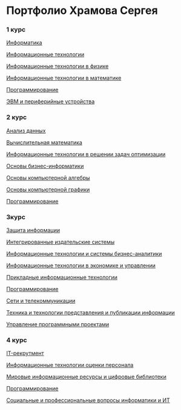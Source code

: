# Портфолио Храмова Сергея

### 1 курс

<a href="https://serega89kh.github.io/1kurs/informatika/informatika">Информатика</a>

<a href="https://serega89kh.github.io/1kurs/IT/IT">Информационные технологии</a>

<a href="https://serega89kh.github.io/1kurs/ITinPh/ITinPh">Информационные технологии в физике</a>

<a href="https://serega89kh.github.io/1kurs/ITinM/ITinM">Информационные технологии в математике</a>

<a href="https://serega89kh.github.io/1kurs/prog/prog">Программирование</a>

<a href="https://serega89kh.github.io/1kurs/evm/evm">ЭВМ и периферийные устройства</a>

### 2 курс

<a href="https://serega89kh.github.io/2kurs/Analis/Analis">Анализ данных</a>

<a href="https://serega89kh.github.io/2kurs/vm/vm">Вычислительная математика</a>

<a href="https://serega89kh.github.io/2kurs/itrzo/itrzo">Информационные технологии в решении задач оптимизации</a>

<a href="https://serega89kh.github.io/2kurs/biznes/biznes">Основы бизнес-информатики</a>

<a href="https://serega89kh.github.io/2kurs/oska/oska">Основы компьютерной алгебры</a>

<a href="https://serega89kh.github.io/2kurs/oskg/oskg">Основы компьютерной графики</a>

<a href="">Программирование</a>

### 3курс

<a href="https://serega89kh.github.io/3kurs/zi/zi">Защита информации</a>

<a href="https://serega89kh.github.io/3kurs/izs/isz">Интегрированные издательские системы</a>

<a href="https://serega89kh.github.io/3kurs/ITiSB/ITiSB">Информационные технологии и системы бизнес-аналитики</a>

<a href="https://serega89kh.github.io/3kurs/ITiEY/ITiEY">Информационные технологии в экономике и управлении</a>

<a href="https://serega89kh.github.io/3kurs/pIT/pIT">Прикладные информационные технологии</a>

<a href="">Программирование</a>

<a href="https://serega89kh.github.io/3kurs/seti/seti">Сети и телекоммуникации</a>

<a href="https://serega89kh.github.io/3kurs/ttppi/ttppi">Техника и технологии представления и публикации информации</a>

<a href="https://serega89kh.github.io/3kurs/YPP/YPP">Управление программными проектами</a>

### 4 курс

<a href="https://serega89kh.github.io/4kurs/IT/IT">IT-рекрутмент</a>

<a href="https://serega89kh.github.io/4kurs/itop/itop">Информационные технологии оценки персонала</a>

<a href="https://serega89kh.github.io/4kurs/mircb/mircb">Мировые информационные ресурсы и цифровые библиотеки</a>

<a href="">Программирование</a>

<a href="https://serega89kh.github.io/4kurs/sip/sip">Социальные и профессиональные вопросы информатики и ИТ</a>
